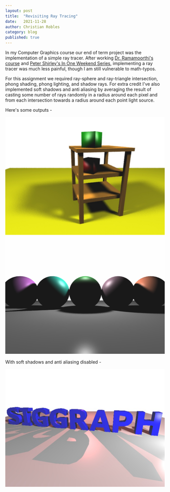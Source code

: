 ```yaml
---
layout: post
title:  "Revisiting Ray Tracing"
date:   2021-11-28
author: Christian Robles
category: blog
published: true
---
```


In my Computer Graphics course our end of term project was the implementation of a simple ray tracer. After working [Dr. Ramamoorthi's course](/2020/10/25/edx-graphics.html) and [Peter Shirley's In One Weekend Series](/2020/05/26/raytracing-weekend.html), implementing a ray tracer was much less painful, though I am still vulnerable to math-typos.

For this assignment we required ray-sphere and ray-triangle intersection, phong shading, phong lighting, and shadow rays. For extra credit I've also implemented soft shadows and anti aliasing by averaging the result of casting some number of rays randomly in a radius around each pixel and from each intersection towards a radius around each point light source.

Here's some outputs -

<img src="/assets/images/rtrevisited/table.png" alt="table" width="505"/>

<img src="/assets/images/rtrevisited/spheres.png" alt="spheres" width="505"/>

With soft shadows and anti aliasing disabled -

<img src="/assets/images/rtrevisited/siggraph.png" alt="siggraph" width="505"/>
